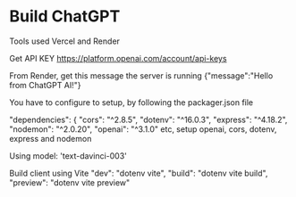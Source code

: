 # Build ChatGPT
Tools used Vercel and Render

Get API KEY https://platform.openai.com/account/api-keys

From Render, get this message the server is running
{"message":"Hello from ChatGPT AI!"}

You have to configure to setup, by following the packager.json file

"dependencies": {
    "cors": "^2.8.5",
    "dotenv": "^16.0.3",
    "express": "^4.18.2",
    "nodemon": "^2.0.20",
    "openai": "^3.1.0"
etc, setup openai, cors, dotenv, express and nodemon

Using  model: 'text-davinci-003'

Build client using Vite
    "dev": "dotenv vite",
    "build": "dotenv vite build",
    "preview": "dotenv vite preview"
